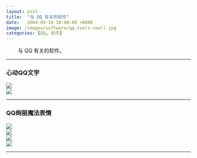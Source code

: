 ```yaml
---
layout: post
title:  "与 QQ 有关的软件"
date:   2004-09-18 10:00:00 +0800
image: /images/software/qq-tools-small.jpg
categories: [QQ, 软件]
---
```


　　 与 QQ 有关的软件。

------

<h3>心动QQ文字</h3>

<div class="row">
    <div class="col-md-6">
        <a href="{{site.baseurl}}/images/software/QQChar-1.jpg" target="_blank">
            <img class="thumbnail" src="{{site.baseurl}}/images/software/QQChar-1.jpg">
        </a>
    </div>
    <div class="col-md-6">
        <a href="{{site.baseurl}}/images/software/QQChar-2.jpg" target="_blank">
            <img class="thumbnail" src="{{site.baseurl}}/images/software/QQChar-2.jpg">
        </a>
    </div>
</div>

------

<h3>QQ绚丽魔法表情</h3>

<div class="row">
    <div class="col-md-6">
        <a href="{{site.baseurl}}/images/software/QQMagic-1.jpg" target="_blank">
            <img class="thumbnail" src="{{site.baseurl}}/images/software/QQMagic-1.jpg">
        </a>
    </div>
    <div class="col-md-6">
        <a href="{{site.baseurl}}/images/software/QQMagic-2.jpg" target="_blank">
            <img class="thumbnail" src="{{site.baseurl}}/images/software/QQMagic-2.jpg">
        </a>
    </div>
</div>
<div class="row">
    <div class="col-md-6">
        <a href="{{site.baseurl}}/images/software/QQMagic-3.jpg" target="_blank">
            <img class="thumbnail" src="{{site.baseurl}}/images/software/QQMagic-3.jpg">
        </a>
    </div>
    <div class="col-md-6">
        <a href="{{site.baseurl}}/images/software/QQMagic-4.jpg" target="_blank">
            <img class="thumbnail" src="{{site.baseurl}}/images/software/QQMagic-4.jpg">
        </a>
    </div>
</div>

------